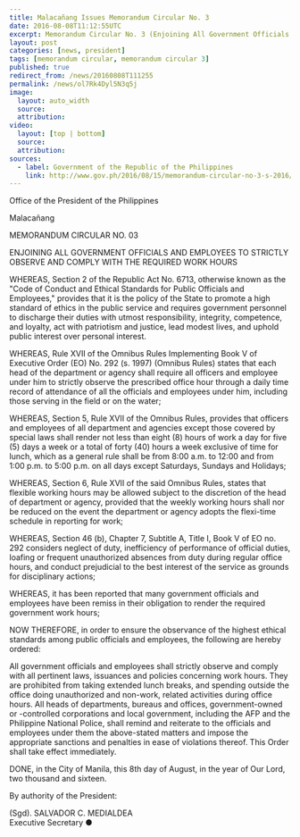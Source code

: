 ```yaml
---
title: Malacañang Issues Memorandum Circular No. 3
date: 2016-08-08T11:12:55UTC
excerpt: Memorandum Circular No. 3 (Enjoining All Government Officials and Employees to Strictly Observe and Comply with the Required Work Hours) issued on August 08 by Executive Secretary Salvador Medialdea, by the power of the President of the Philippines.
layout: post
categories: [news, president]
tags: [memorandum circular, memorandum circular 3]
published: true
redirect_from: /news/20160808T111255
permalink: /news/ol7Rk4Dyl5N3q5j
image:
  layout: auto_width
  source: 
  attribution: 
video:
  layout: [top | bottom]
  source: 
  attribution: 
sources:
  - label: Government of the Republic of the Philippines
    link: http://www.gov.ph/2016/08/15/memorandum-circular-no-3-s-2016/
---
```


Office of the President of the Philippines

Malacañang

MEMORANDUM CIRCULAR NO. 03

ENJOINING ALL GOVERNMENT OFFICIALS AND EMPLOYEES TO STRICTLY OBSERVE AND COMPLY WITH THE REQUIRED WORK HOURS

WHEREAS, Section 2 of the Republic Act No. 6713, otherwise known as the "Code of Conduct and Ethical Standards for Public Officials and Employees," provides that it is the policy of the State to promote a high standard of ethics in the public service and requires government personnel to discharge their duties with utmost responsibility, integrity, competence, and loyalty, act with patriotism and justice, lead modest lives, and uphold public interest over personal interest.

WHEREAS, Rule XVII of the Omnibus Rules Implementing Book V of Executive Order (EO) No. 292 (s. 1997) (Omnibus Rules) states that each head of the department or agency shall require all officers and employee under him to strictly observe the prescribed office hour through a daily time record of attendance of all the officials and employees under him, including those serving in the field or on the water;

WHEREAS, Section 5, Rule XVII of the Omnibus Rules, provides that officers and employees of all department and agencies except those covered by special laws shall render not less than eight (8) hours of work a day for five (5) days a week or a total of forty (40) hours a week exclusive of time for lunch, which as a general rule shall be from 8:00 a.m. to 12:00 and from 1:00 p.m. to 5:00 p.m. on all days except Saturdays, Sundays and Holidays;

WHEREAS, Section 6, Rule XVII of the said Omnibus Rules, states that flexible working hours may be allowed subject to the discretion of the head of department or agency, provided that the weekly working hours shall nor be reduced on the event the department or agency adopts the flexi-time schedule in reporting for work;

WHEREAS, Section 46 (b), Chapter 7, Subtitle A, Title I, Book V of EO no. 292 considers neglect of duty, inefficiency of performance of official duties, loafing or frequent unauthorized absences from duty during regular office hours, and conduct prejudicial to the best interest of the service as grounds for disciplinary actions;

WHEREAS, it has been reported that many government officials and employees have been remiss in their obligation to render the required government work hours;

NOW THEREFORE, in order to ensure the observance of the highest ethical standards among public officials and employees, the following are hereby ordered:

All government officials and employees shall strictly observe and comply with all pertinent laws, issuances and policies concerning work hours. They are prohibited from taking extended lunch breaks, and spending outside the office doing unauthorized and non-work, related activities during office hours.
All heads of departments, bureaus and offices, government-owned or -controlled corporations and local government, including the AFP and the Philippine National Police, shall remind and reiterate to the officials and employees under them the above-stated matters and impose the appropriate sanctions and penalties in ease of violations thereof.
This Order shall take effect immediately.

DONE, in the City of Manila, this 8th day of August, in the year of Our Lord, two thousand and sixteen.

By authority of the President:

(Sgd). SALVADOR C. MEDIALDEA<br/>
Executive Secretary
&#x25cf;


